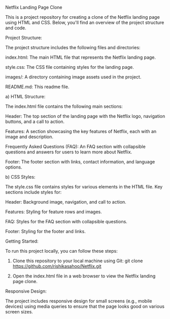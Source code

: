 Netflix Landing Page Clone
                                                                                                                       
This is a project repository for creating a clone of the Netflix landing page using HTML and CSS. Below, you'll find an overview of the project structure and code.

Project Structure:

The project structure includes the following files and directories:

index.html: The main HTML file that represents the Netflix landing page.

style.css: The CSS file containing styles for the landing page.

images/: A directory containing image assets used in the project.

README.md: This readme file.


a) HTML Structure:

The index.html file contains the following main sections:

Header: The top section of the landing page with the Netflix logo, navigation buttons, and a call to action.

Features: A section showcasing the key features of Netflix, each with an image and description.

Frequently Asked Questions (FAQ): An FAQ section with collapsible questions and answers for users to learn more about Netflix.

Footer: The footer section with links, contact information, and language options.


b) CSS Styles:

The style.css file contains styles for various elements in the HTML file. Key sections include styles for:

Header: Background image, navigation, and call to action.

Features: Styling for feature rows and images.

FAQ: Styles for the FAQ section with collapsible questions.

Footer: Styling for the footer and links.


Getting Started:

To run this project locally, you can follow these steps:

1. Clone this repository to your local machine using Git:  git clone https://github.com/rishikasahoo/Netflix.git
   
   
2. Open the index.html file in a web browser to view the Netflix landing page clone.

Responsive Design:

The project includes responsive design for small screens (e.g., mobile devices) using media queries to ensure that the page looks good on various screen sizes.





